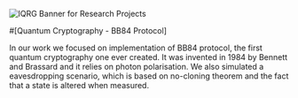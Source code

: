 ![IQRG Banner for Research Projects](../IQRG_Banner_Research_Projects_2024.png)

#[Quantum Cryptography - BB84 Protocol]

In our work we focused on implementation of BB84 protocol, the first quantum cryptography one ever created. It was invented in 1984 by Bennett and Brassard and it relies on photon polarisation. We also simulated a eavesdropping scenario, which is based on no-cloning theorem and the fact that a state is altered when measured.

